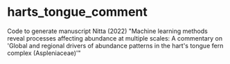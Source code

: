 # harts_tongue_comment

Code to generate manuscript Nitta (2022) "Machine learning methods reveal processes affecting abundance at multiple scales: A commentary on 'Global and regional drivers of abundance patterns in the hart's tongue fern complex (Aspleniaceae)'"

